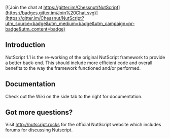 [![Join the chat at https://gitter.im/Chessnut/NutScript](https://badges.gitter.im/Join%20Chat.svg)](https://gitter.im/Chessnut/NutScript?utm_source=badge&utm_medium=badge&utm_campaign=pr-badge&utm_content=badge)

## Introduction
NutScript 1.1 is the re-working of the original NutScript framework to provide a better back-end. This should include more efficient code and overall benefits to the way the framework functioned and/or performed.

## Documentation
Check out the Wiki on the side tab to the right for documentation.

## Got more questions?
Visit http://nutscript.rocks for the official NutScript website which includes forums for discussing Nutscript.

